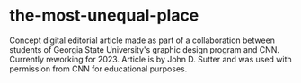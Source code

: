 # the-most-unequal-place
Concept digital editorial article made as part of a collaboration between students of Georgia State University's graphic design program and CNN. Currently reworking for 2023. Article is by John D. Sutter and was used with permission from CNN for educational purposes.
